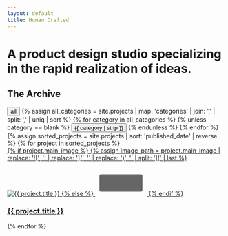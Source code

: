 ```yaml
---
layout: default
title: Human Crafted
---
```


# A product design studio specializing in the rapid realization of ideas.

<div class="archive-header">
  <h2 class="archive-title">The Archive</h2>
  
  <div class="tag-filters">
    <button class="tag-filter active" data-filter="all">all</button>
    {% assign all_categories = site.projects | map: 'categories' | join: ',' | split: ',' | uniq | sort %}
    {% for category in all_categories %}
      {% unless category == blank %}
        <button class="tag-filter" data-filter="{{ category | strip }}">{{ category | strip }}</button>
      {% endunless %}
    {% endfor %}
  </div>
</div>

<div class="project-grid">
  {% assign sorted_projects = site.projects | sort: 'published_date' | reverse %}
  {% for project in sorted_projects %}
    <a href="{{ project.url | relative_url }}" class="project-card" data-categories="{{ project.categories | join: ',' }}">
      <div class="project-image">
        {% if project.main_image %}
          {% assign image_path = project.main_image | replace: '![', '' | replace: '](', '' | replace: ')', '' | split: '](' | last %}
          <img src="{{ image_path | relative_url }}" alt="{{ project.title }}" />
        {% else %}
          <!-- Fallback SVG -->
          <svg width="120" height="80" viewBox="0 0 120 80" fill="none">
            <rect x="10" y="30" width="100" height="40" fill="#666" rx="4"/>
          </svg>
        {% endif %}
      </div>
      <h3 class="project-title">{{ project.title }}</h3>
    </a>
  {% endfor %}
</div>

<script>
// Tag filtering functionality
document.addEventListener('DOMContentLoaded', function() {
  const filters = document.querySelectorAll('.tag-filter');
  const projects = document.querySelectorAll('.project-card');
  
  filters.forEach(filter => {
    filter.addEventListener('click', function() {
      // Update active state
      filters.forEach(f => f.classList.remove('active'));
      this.classList.add('active');
      
      const filterValue = this.dataset.filter;
      
      projects.forEach(project => {
        if (filterValue === 'all') {
          project.style.display = 'block';
        } else {
          const categories = project.dataset.categories.split(',');
          if (categories.includes(filterValue)) {
            project.style.display = 'block';
          } else {
            project.style.display = 'none';
          }
        }
      });
    });
  });
});
</script>